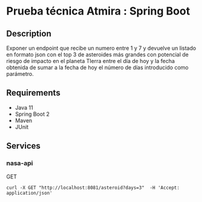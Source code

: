 # Prueba técnica Atmira : Spring Boot

## Description

Exponer un endpoint que recibe un numero entre 1 y 7 y devuelve un listado en formato json con el top 3 de asteroides más grandes con potencial de riesgo de impacto en el planeta TIerra entre el día de hoy y la fecha obtenida de sumar a la fecha de hoy el número de días introducido como parámetro.

## Requirements

- Java 11
- Spring Boot 2
- Maven
- JUnit

## Services

### nasa-api
GET

    curl -X GET "http://localhost:8081/asteroid?days=3"  -H 'Accept: application/json'
